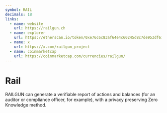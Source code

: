 ```yaml
---
symbol: RAIL
decimals: 18
links:
  - name: website
    url: https://railgun.ch
  - name: explorer
    url: https://etherscan.io/token/0xe76c6c83af64e4c60245d8c7de953df673a7a33d
  - name: x
    url: https://x.com/railgun_project
  - name: coinmarketcap
    url: https://coinmarketcap.com/currencies/railgun/
---
```


# Rail

RAILGUN can generate a verifiable report of actions and balances (for an auditor or compliance officer, for example), with a privacy preserving Zero Knowledge method.
